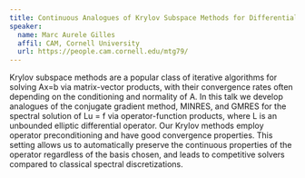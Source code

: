 ```yaml
---
title: Continuous Analogues of Krylov Subspace Methods for Differential Operators
speaker:
  name: Marc Aurele Gilles
  affil: CAM, Cornell University
  url: https://people.cam.cornell.edu/mtg79/
---
```


Krylov subspace methods are a popular class of iterative algorithms for solving Ax=b via matrix-vector products, with their convergence rates often depending on the conditioning and normality of A. In this talk we develop analogues of the conjugate gradient method, MINRES, and GMRES for the spectral solution of Lu = f via operator-function products, where L is an unbounded elliptic differential operator. Our Krylov methods employ operator preconditioning and have good convergence properties. This setting allows us to automatically preserve the continuous properties of the operator regardless of the basis chosen, and leads to competitive solvers compared to classical spectral discretizations.
